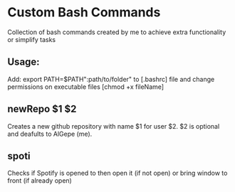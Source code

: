 # Custom Bash Commands

Collection of bash commands created by me to achieve extra functionality or simplify tasks

## Usage:

Add: export PATH=$PATH":path/to/folder" to [.bashrc] file and change permissions on executable files [chmod +x fileName]

## newRepo $1 $2

Creates a new github repository with name $1 for user $2. $2 is optional and deafults to AlGepe (me).

## spoti

Checks if Spotify is opened to then open it (if not open) or bring window to front (if already open)

